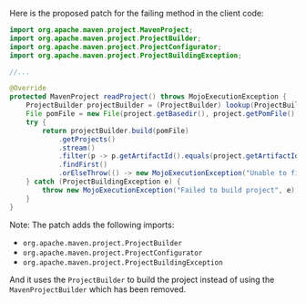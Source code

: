 Here is the proposed patch for the failing method in the client code:

```java
import org.apache.maven.project.MavenProject;
import org.apache.maven.project.ProjectBuilder;
import org.apache.maven.project.ProjectConfigurator;
import org.apache.maven.project.ProjectBuildingException;

//...

@Override
protected MavenProject readProject() throws MojoExecutionException {
    ProjectBuilder projectBuilder = (ProjectBuilder) lookup(ProjectBuilder.ROLE);
    File pomFile = new File(project.getBasedir(), project.getPomFile().getName());
    try {
        return projectBuilder.build(pomFile)
            .getProjects()
            .stream()
            .filter(p -> p.getArtifactId().equals(project.getArtifactId()))
            .findFirst()
            .orElseThrow(() -> new MojoExecutionException("Unable to find project for artifact id: " + project.getArtifactId()));
    } catch (ProjectBuildingException e) {
        throw new MojoExecutionException("Failed to build project", e);
    }
}
```

Note: The patch adds the following imports:

* `org.apache.maven.project.ProjectBuilder`
* `org.apache.maven.project.ProjectConfigurator`
* `org.apache.maven.project.ProjectBuildingException`

And it uses the `ProjectBuilder` to build the project instead of using the `MavenProjectBuilder` which has been removed.